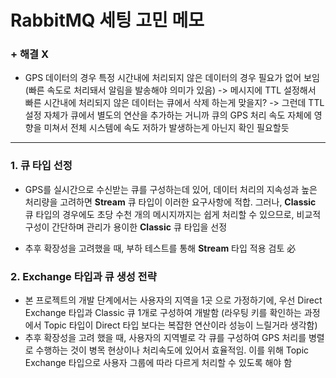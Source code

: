 # RabbitMQ 세팅 고민 메모

### + 해결 X

- GPS 데이터의 경우 특정 시간내에 처리되지 않은 데이터의 경우 필요가 없어 보임 (빠른 속도로 처리돼서 알림을 발송해야 의미가 있음) -> 메시지에 TTL 설정해서 빠른 시간내에 처리되지 않은 데이터는 큐에서 삭제 하는게 맞을지? -> 그런데 TTL 설정 자체가 큐에서 별도의 연산을 추가하는 거니까 큐의 GPS 처리 속도 자체에 영향을 미쳐서 전체 시스템에 속도 저하가 발생하는게 아닌지 확인 필요할듯

---



### 1. 큐 타입 선정

- GPS를 실시간으로 수신받는 큐를 구성하는데 있어, 데이터 처리의 지속성과 높은 처리량을 고려하면 **Stream** 큐 타입이 이러한 요구사항에 적합. 그러나, **Classic** 큐 타입의 경우에도 초당 수천 개의 메시지까지는 쉽게 처리할 수 있으므로, 비교적 구성이 간단하며 관리가 용이한 **Classic** 큐 타입을 선정

- 추후 확장성을 고려했을 때, 부하 테스트를 통해 **Stream** 타입 적용 검토 必

  

### 2. Exchange 타입과 큐 생성 전략

- 본 프로젝트의 개발 단계에서는 사용자의 지역을 1곳 으로 가정하기에, 우선 Direct Exchange 타입과 Classic 큐 1개로 구성하여 개발함 (라우팅 키를 확인하는 과정에서 Topic 타입이 Direct 타입 보다는 복잡한 연산이라 성능이 느릴거라 생각함)
- 추후 확장성을 고려 했을 때, 사용자의 지역별로 각 큐를 구성하여 GPS 처리를 병렬로 수행하는 것이 병목 현상이나 처리속도에 있어서 효율적임.  이를 위해 Topic Exchange 타입으로 사용자 그룹에 따라 다르게 처리할 수 있도록 해야 함